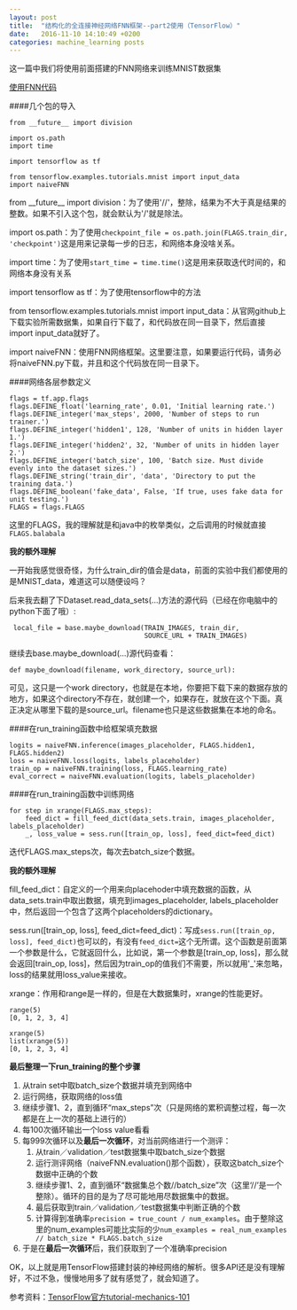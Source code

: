 ```yaml
---
layout: post
title:  "结构化的全连接神经网络FNN框架--part2使用（TensorFlow）"
date:   2016-11-10 14:10:49 +0200
categories: machine_learning posts
---
```


这一篇中我们将使用前面搭建的FNN网络来训练MNIST数据集

[使用FNN代码][]

[使用FNN代码]: https://github.com/ShengleiH/machine_learning/blob/master/tensorflow/tutorials/encapsulatedFNN/fully_connected_feed.py
 
####几个包的导入

```
from __future__ import division

import os.path
import time

import tensorflow as tf

from tensorflow.examples.tutorials.mnist import input_data
import naiveFNN

```
from \_\_future\_\_ import division：为了使用'//'，整除，结果为不大于真是结果的整数。如果不引入这个包，就会默认为'/'就是除法。

import os.path：为了使用```checkpoint_file = os.path.join(FLAGS.train_dir, 'checkpoint')```这是用来记录每一步的日志，和网络本身没啥关系。

import time：为了使用```start_time = time.time()```这是用来获取迭代时间的，和网络本身没有关系

import tensorflow as tf：为了使用tensorflow中的方法

from tensorflow.examples.tutorials.mnist import input_data：从官网github上下载实验所需数据集，如果自行下载了，和代码放在同一目录下，然后直接import input\_data就好了。

import naiveFNN：使用FNN网络框架。这里要注意，如果要运行代码，请务必将naiveFNN.py下载，并且和这个代码放在同一目录下。

####网络各层参数定义

```
flags = tf.app.flags
flags.DEFINE_float('learning_rate', 0.01, 'Initial learning rate.')
flags.DEFINE_integer('max_steps', 2000, 'Number of steps to run trainer.')
flags.DEFINE_integer('hidden1', 128, 'Number of units in hidden layer 1.')
flags.DEFINE_integer('hidden2', 32, 'Number of units in hidden layer 2.')
flags.DEFINE_integer('batch_size', 100, 'Batch size. Must divide evenly into the dataset sizes.')
flags.DEFINE_string('train_dir', 'data', 'Directory to put the training data.')
flags.DEFINE_boolean('fake_data', False, 'If true, uses fake data for unit testing.')
FLAGS = flags.FLAGS
```

这里的FLAGS，我的理解就是和java中的枚举类似，之后调用的时候就直接```FLAGS.balabala```

**我的额外理解**

一开始我感觉很奇怪，为什么train\_dir的值会是data，前面的实验中我们都使用的是MNIST\_data，难道这可以随便设吗？

后来我去翻了下Dataset.read_data\_sets(...)方法的源代码（已经在你电脑中的python下面了哦）:

 ```
  local_file = base.maybe_download(TRAIN_IMAGES, train_dir,
                                   SOURCE_URL + TRAIN_IMAGES)
 ```
 
继续去base.maybe\_download(...)源代码查看：

```
def maybe_download(filename, work_directory, source_url):
```

可见，这只是一个work directory，也就是在本地，你要把下载下来的数据存放的地方，如果这个directory不存在，就创建一个，如果存在，就放在这个下面。真正决定从哪里下载的是source_url。filename也只是这些数据集在本地的命名。

####在run_training函数中给框架填充数据
```
logits = naiveFNN.inference(images_placeholder, FLAGS.hidden1, FLAGS.hidden2)
loss = naiveFNN.loss(logits, labels_placeholder)
train_op = naiveFNN.training(loss, FLAGS.learning_rate)
eval_correct = naiveFNN.evaluation(logits, labels_placeholder)
```

####在run_training函数中训练网络
```
for step in xrange(FLAGS.max_steps):
    feed_dict = fill_feed_dict(data_sets.train, images_placeholder, labels_placeholder)
    _, loss_value = sess.run([train_op, loss], feed_dict=feed_dict)
```

迭代FLAGS.max\_steps次，每次去batch_size个数据。

**我的额外理解**

fill\_feed\_dict：自定义的一个用来向placehoder中填充数据的函数，从data\_sets.train中取出数据，填充到images\_placeholder, labels\_placeholder中，然后返回一个包含了这两个placeholders的dictionary。

sess.run([train\_op, loss], feed\_dict=feed\_dict)：写成```sess.run([train_op, loss], feed_dict)```也可以的，有没有```feed_dict=```这个无所谓。这个函数是前面第一个参数是什么，它就返回什么，比如说，第一个参数是[train\_op, loss]，那么就会返回[train\_op, loss]，然后因为train\_op的值我们不需要，所以就用'_'来忽略，loss的结果就用loss\_value来接收。

xrange：作用和range是一样的，但是在大数据集时，xrange的性能更好。

```
range(5)
[0, 1, 2, 3, 4]

xrange(5)
list(xrange(5))
[0, 1, 2, 3, 4]
```

**最后整理一下run_training的整个步骤**

1. 从train set中取batch_size个数据并填充到网络中
2. 运行网络，获取网络的loss值
3. 继续步骤1、2，直到循环“max_steps”次（只是网络的累积调整过程，每一次都是在上一次的基础上进行的）
4. 每100次循环输出一个loss value看看
5. 每999次循环以及**最后一次循环**，对当前网络进行一个测评：
   1. 从train／validation／test数据集中取batch_size个数据
   2. 运行测评网络（naiveFNN.evaluation()那个函数），获取这batch_size个数据中正确的个数
   3. 继续步骤1、2，直到循环“数据集总个数//batch_size”次（这里‘//’是一个整除）。循环的目的是为了尽可能地用尽数据集中的数据。
   4. 最后获取到train／validation／test数据集中判断正确的个数
   5. 计算得到准确率```precision = true_count / num_examples```。由于整除这里的num_examples可能比实际的少```num_examples = real_num_examples // batch_size * FLAGS.batch_size```
6. 于是在**最后一次循环**后，我们获取到了一个准确率precision

OK，以上就是用TensorFlow搭建封装的神经网络的解析。很多API还是没有理解好，不过不急，慢慢地用多了就有感觉了，就会知道了。

参考资料：[TensorFlow官方tutorial-mechanics-101][]

[TensorFlow官方tutorial-mechanics-101]: https://www.tensorflow.org/versions/r0.11/tutorials/mnist/tf/index.html#tensorflow-mechanics-101






